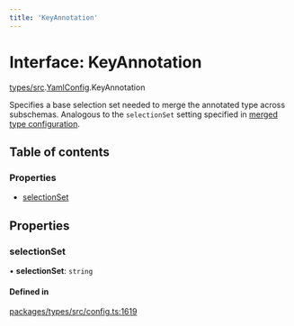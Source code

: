 ```yaml
---
title: 'KeyAnnotation'
---
```


# Interface: KeyAnnotation

[types/src](../modules/types_src).[YamlConfig](../modules/types_src.YamlConfig).KeyAnnotation

Specifies a base selection set needed to merge the annotated type across subschemas.
Analogous to the `selectionSet` setting specified in [merged type configuration](https://www.graphql-tools.com/docs/stitch-type-merging#basic-example).

## Table of contents

### Properties

- [selectionSet](types_src.YamlConfig.KeyAnnotation#selectionset)

## Properties

### selectionSet

• **selectionSet**: `string`

#### Defined in

[packages/types/src/config.ts:1619](https://github.com/Urigo/graphql-mesh/blob/master/packages/types/src/config.ts#L1619)

